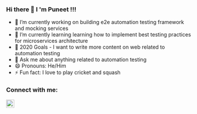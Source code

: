 ### Hi there 👋 I 'm Puneet !!!

- 🔭 I’m currently working on building e2e automation testing framework and mocking services
- 🌱 I’m currently learning learning how to implement best testing practices for microservices architecture
- 👯 2020 Goals - I want to write more content on web related to automation testing
- 💬 Ask me about anything related to automation testing
- 😄 Pronouns: He/Him
- ⚡ Fun fact: I love to play cricket and squash

### Connect with me:

[<img align="left" alt="puneetpunj | LinkedIn" width="22px" src="https://cdn.jsdelivr.net/npm/simple-icons@v3/icons/linkedin.svg" />][linkedin]

[linkedin]: https://www.linkedin.com/in/puneet-punj-01365961
